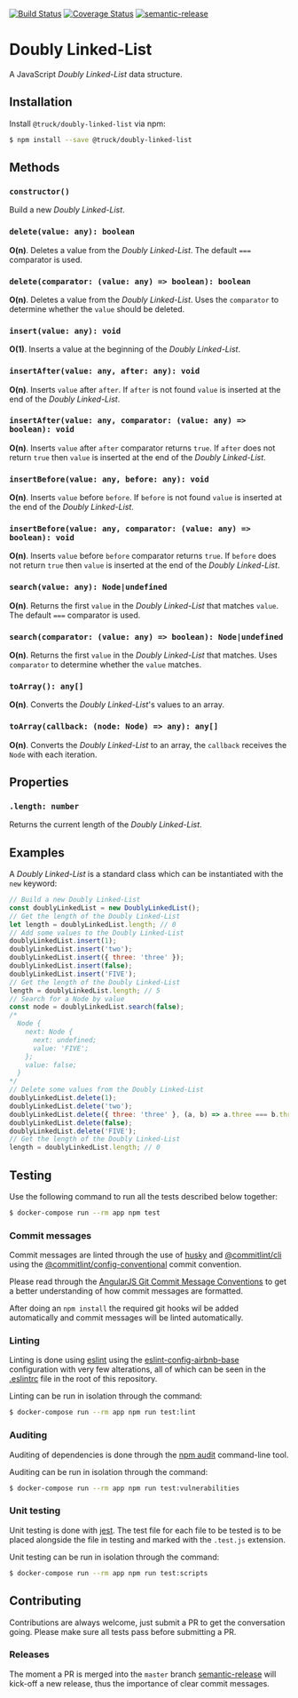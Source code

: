 [![Build Status](https://travis-ci.org/truck-js/doubly-linked-list.svg?branch=master)](https://travis-ci.org/truck-js/doubly-linked-list)
[![Coverage Status](https://coveralls.io/repos/github/truck-js/doubly-linked-list/badge.svg?branch=master)](https://coveralls.io/github/truck-js/doubly-linked-list?branch=master)
[![semantic-release](https://img.shields.io/badge/%20%20%F0%9F%93%A6%F0%9F%9A%80-semantic--release-e10079.svg)](https://github.com/semantic-release/semantic-release)

# Doubly Linked-List

A JavaScript _Doubly Linked-List_ data structure.

## Installation

Install `@truck/doubly-linked-list` via npm:

```sh
$ npm install --save @truck/doubly-linked-list
```

## Methods

### `constructor()`

Build a new _Doubly Linked-List_.

### `delete(value: any): boolean`

**O(n)**. Deletes a value from the _Doubly Linked-List_. The default `===` comparator is used.

### `delete(comparator: (value: any) => boolean): boolean`

**O(n)**. Deletes a value from the _Doubly Linked-List_. Uses the `comparator` to determine whether
the `value` should be deleted.

### `insert(value: any): void`

**O(1)**. Inserts a value at the beginning of the _Doubly Linked-List_.

### `insertAfter(value: any, after: any): void`

**O(n)**. Inserts `value` after `after`. If `after` is not found `value` is inserted at the end of
the _Doubly Linked-List_.

### `insertAfter(value: any, comparator: (value: any) => boolean): void`

**O(n)**. Inserts `value` after `after` comparator returns `true`. If `after` does not return `true`
then `value` is inserted at the end of the _Doubly Linked-List_.

### `insertBefore(value: any, before: any): void`

**O(n)**. Inserts `value` before `before`. If `before` is not found `value` is inserted at the end
of the _Doubly Linked-List_.

### `insertBefore(value: any, comparator: (value: any) => boolean): void`

**O(n)**. Inserts `value` before `before` comparator returns `true`. If `before` does not return
`true` then `value` is inserted at the end of the _Doubly Linked-List_.

### `search(value: any): Node|undefined`

**O(n)**. Returns the first `value` in the _Doubly Linked-List_ that matches `value`. The default
`===` comparator is used.

### `search(comparator: (value: any) => boolean): Node|undefined`

**O(n)**. Returns the first `value` in the _Doubly Linked-List_ that matches. Uses `comparator` to
determine whether the `value` matches.

### `toArray(): any[]`

**O(n)**. Converts the _Doubly Linked-List_'s values to an array.

### `toArray(callback: (node: Node) => any): any[]`

**O(n)**. Converts the _Doubly Linked-List_ to an array, the `callback` receives the `Node` with
each iteration.

## Properties

### `.length: number`

Returns the current length of the _Doubly Linked-List_.

## Examples

A _Doubly Linked-List_ is a standard class which can be instantiated with the `new` keyword:

```js
// Build a new Doubly Linked-List
const doublyLinkedList = new DoublyLinkedList();
// Get the length of the Doubly Linked-List
let length = doublyLinkedList.length; // 0
// Add some values to the Doubly Linked-List
doublyLinkedList.insert(1);
doublyLinkedList.insert('two');
doublyLinkedList.insert({ three: 'three' });
doublyLinkedList.insert(false);
doublyLinkedList.insert('FIVE');
// Get the length of the Doubly Linked-List
length = doublyLinkedList.length; // 5
// Search for a Node by value
const node = doublyLinkedList.search(false);
/*
  Node {
    next: Node {
      next: undefined;
      value: 'FIVE';
    };
    value: false;
  }
*/
// Delete some values from the Doubly Linked-List
doublyLinkedList.delete(1);
doublyLinkedList.delete('two');
doublyLinkedList.delete({ three: 'three' }, (a, b) => a.three === b.three);
doublyLinkedList.delete(false);
doublyLinkedList.delete('FIVE');
// Get the length of the Doubly Linked-List
length = doublyLinkedList.length; // 0
```

## Testing

Use the following command to run all the tests described below together:

```sh
$ docker-compose run --rm app npm test
```

### Commit messages

Commit messages are linted through the use of [husky](https://www.npmjs.com/package/husky) and
[@commitlint/cli](https://www.npmjs.com/package/@commitlint/cli) using the
[@commitlint/config-conventional](https://www.npmjs.com/package/@commitlint/config-conventional)
commit convention.

Please read through the
[AngularJS Git Commit Message Conventions](https://gist.github.com/stephenparish/9941e89d80e2bc58a153)
to get a better understanding of how commit messages are formatted.

After doing an `npm install` the required git hooks wil be added automatically and commit messages
will be linted automatically.

### Linting

Linting is done using [eslint](https://eslint.org/) using the
[eslint-config-airbnb-base](https://www.npmjs.com/package/eslint-config-airbnb-base) configuration
with very few alterations, all of which can be seen in the [.eslintrc](.eslintrc) file in the root
of this repository.

Linting can be run in isolation through the command:

```sh
$ docker-compose run --rm app npm run test:lint
```

### Auditing

Auditing of dependencies is done through the [npm audit](https://docs.npmjs.com/cli/audit)
command-line tool.

Auditing can be run in isolation through the command:

```sh
$ docker-compose run --rm app npm run test:vulnerabilities
```

### Unit testing

Unit testing is done with [jest](https://jestjs.io). The test file for each file to be tested is to
be placed alongside the file in testing and marked with the `.test.js` extension.

Unit testing can be run in isolation through the command:

```sh
$ docker-compose run --rm app npm run test:scripts
```

## Contributing

Contributions are always welcome, just submit a PR to get the conversation going. Please make sure
all tests pass before submitting a PR.

### Releases

The moment a PR is merged into the `master` branch
[semantic-release](https://github.com/semantic-release/semantic-release) will kick-off a new
release, thus the importance of clear commit messages.
